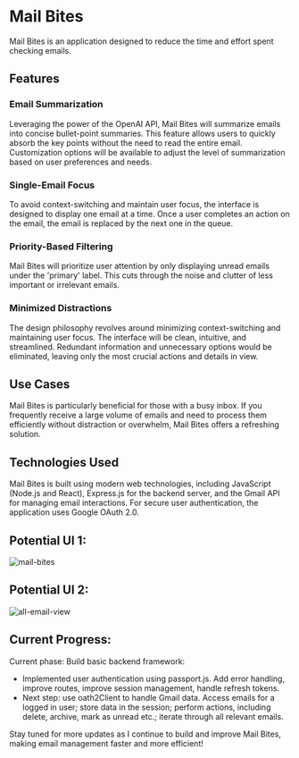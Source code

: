# Mail Bites
Mail Bites is an application designed to reduce the time and effort spent checking emails.

## Features
### Email Summarization
Leveraging the power of the OpenAI API, Mail Bites will summarize emails into concise bullet-point summaries. This feature allows users to quickly absorb the key points without the need to read the entire email. Customization options will be available to adjust the level of summarization based on user preferences and needs.

### Single-Email Focus
To avoid context-switching and maintain user focus, the interface is designed to display one email at a time. Once a user completes an action on the email, the email is replaced by the next one in the queue.

### Priority-Based Filtering
Mail Bites will prioritize user attention by only displaying unread emails under the 'primary' label. This cuts through the noise and clutter of less important or irrelevant emails.

### Minimized Distractions
The design philosophy revolves around minimizing context-switching and maintaining user focus. The interface will be clean, intuitive, and streamlined. Redundant information and unnecessary options would be eliminated, leaving only the most crucial actions and details in view.

## Use Cases
Mail Bites is particularly beneficial for those with a busy inbox. If you frequently receive a large volume of emails and need to process them efficiently without distraction or overwhelm, Mail Bites offers a refreshing solution.

## Technologies Used
Mail Bites is built using modern web technologies, including JavaScript (Node.js and React), Express.js for the backend server, and the Gmail API for managing email interactions. For secure user authentication, the application uses Google OAuth 2.0.

## Potential UI 1:
![mail-bites](https://github.com/josiah-tesfu/Mail-Bites/assets/71205057/392081e8-b48b-4972-9abe-e9f9cd075691)

## Potential UI 2:
![all-email-view](https://github.com/josiah-tesfu/Mail-Bites/assets/71205057/e03851cf-32ed-49ee-b80e-ffd3e6aa80a0)


## Current Progress:

Current phase: Build basic backend framework:

- Implemented user authentication using passport.js. Add error handling, improve routes, improve session management, handle refresh tokens.
- Next step: use oath2Client to handle Gmail data. Access emails for a logged in user; store data in the session; perform actions, including delete, archive, mark as unread etc.; iterate through all relevant emails.


Stay tuned for more updates as I continue to build and improve Mail Bites, making email management faster and more efficient!


